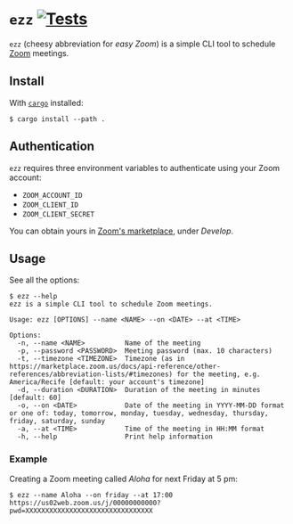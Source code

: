 # `ezz` [![Tests](https://github.com/cuducos/ezz/actions/workflows/tests.yml/badge.svg)](https://github.com/cuducos/ezz/actions/workflows/tests.yml)

`ezz` (cheesy abbreviation for _easy Zoom_) is a simple CLI tool to schedule [Zoom](https://zoom.us) meetings.

## Install

With [`cargo`](https://www.rust-lang.org/) installed:

```console
$ cargo install --path .
```

## Authentication

`ezz` requires three environment variables to authenticate using your Zoom account:

* `ZOOM_ACCOUNT_ID`
* `ZOOM_CLIENT_ID`
* `ZOOM_CLIENT_SECRET`

You can obtain yours in [Zoom's marketplace](https://marketplace.zoom.us/), under _Develop_.

## Usage

See all the options:

```console
$ ezz --help
ezz is a simple CLI tool to schedule Zoom meetings.

Usage: ezz [OPTIONS] --name <NAME> --on <DATE> --at <TIME>

Options:
  -n, --name <NAME>          Name of the meeting
  -p, --password <PASSWORD>  Meeting password (max. 10 characters)
  -t, --timezone <TIMEZONE>  Timezone (as in https://marketplace.zoom.us/docs/api-reference/other-references/abbreviation-lists/#timezones) for the meeting, e.g. America/Recife [default: your account's timezone]
  -d, --duration <DURATION>  Duration of the meeting in minutes [default: 60]
  -o, --on <DATE>            Date of the meeting in YYYY-MM-DD format or one of: today, tomorrow, monday, tuesday, wednesday, thursday, friday, saturday, sunday
  -a, --at <TIME>            Time of the meeting in HH:MM format
  -h, --help                 Print help information
```

### Example

Creating a Zoom meeting called _Aloha_ for next Friday at 5 pm:

```console
$ ezz --name Aloha --on friday --at 17:00
https://us02web.zoom.us/j/00000000000?pwd=XXXXXXXXXXXXXXXXXXXXXXXXXXXXXXXX
```

